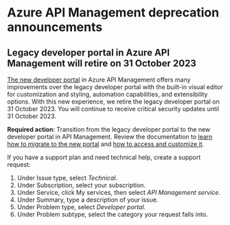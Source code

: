 # Azure API Management deprecation announcements

## Legacy developer portal in Azure API Management will retire on 31 October 2023

[The new developer portal](https://aka.ms/apimdocs/portal) in Azure API Management offers many improvements over the legacy developer portal with the built-in visual editor for customization and styling, automation capabilities, and extensibility options. With this new experience, we retire the legacy developer portal on 31 October 2023. You will continue to receive critical security updates until 31 October 2023. 

**Required action**: Transition from the legacy developer portal to the new developer portal in API Management. Review the documentation to [learn how to migrate to the new portal](https://aka.ms/apimdocs/portal/migrate) and [how to access and customize it](https://aka.ms/apimdocs/customizeportal).

If you have a support plan and need technical help, create a support request: 

1. Under Issue type, select *Technical*.
2. Under Subscription, select your subscription.
3. Under Service, click My services, then select *API Management service*.
4. Under Summary, type a description of your issue.
5. Under Problem type, select *Developer portal*.
6. Under Problem subtype, select the category your request falls into.

